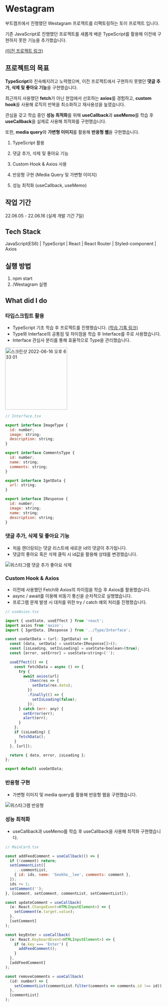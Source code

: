 # Westagram

부트캠프에서 진행했던 Westagram 프로젝트를 리팩토링하는 토이 프로젝트 입니다.

기존 JavaScript로 진행했던 프로젝트를 새롭게 배운 TypeScript를 활용해 이전에 구현하지 못한 기능을 추가했습니다.

[(이전 프로젝트 링크)](https://github.com/Seokho0120/28-React-Westagram-5.git)

## 프로젝트의 목표

**TypeScript**와 친숙해지려고 노력했으며, 이전 프로젝트에서 구현하지 못했던 **댓글 추가, 삭제 및 좋아요 기능**을 구현했습니다.

최근까지 사용했던 **fetch**가 아닌 현업에서 선호하는 **axios**를 경험하고, **custom hook**을 사용해 로직의 반복을 최소화하고 재사용성을 높였습니다.

관심을 갖고 학습 중인 **성능 최적화**를 위해 **useCallback**과 **useMemo**를 학습 후 **useCallback**을 실제로 사용해 최적화를 구현했습니다.

또한, **media query**와 **가변형 이미지**를 활용해 **반응형 웹**을 구현했습니다.

1. TypeScript 활용

2. 댓글 추가, 삭제 및 좋아요 기능

3. Custom Hook & Axios 사용

4. 반응형 구현 (Media Query 및 가변형 이미지)

5. 성능 최적화 (useCallback, useMemo)

## 작업 기간

22.06.05 - 22.06.16 (실제 개발 기간 7일)

## Tech Stack

JavaScript(ES6) | TypeScript | React | React Router | Styled-component | Axios

## 실행 방법

1. npm start
2. /Westagram 실행

## What did I do

### 타입스크립트 활용

- TypeScript 기초 학습 후 프로젝트를 진행했습니다. [(학습 기록 링크)](https://github.com/Seokho0120/TypeScript_Study.git)
- Type와 Interface의 공통점 및 차이점을 학습 후 Interface를 주로 사용했습니다.
- Interface 관심사 분리를 통해 효율적으로 Type을 관리했습니다.

<img width="198" alt="스크린샷 2022-06-16 오후 6 33 01" src="https://user-images.githubusercontent.com/93597794/174040641-54daedc4-8e5a-4b5f-b01d-794192b1e277.png">

```javascript
// Interface.tsx

export interface ImageType {
  id: number;
  image: string;
  description: string;
}

export interface CommentsType {
  id: number;
  name: string;
  comments: string;
}

export interface IgetData {
  url: string;
}

export interface IResponse {
  id: number;
  image: string;
  name: string;
  description: string;
}
```

### 댓글 추가, 삭제 및 좋아요 기능

- 처음 렌더링되는 댓글 리스트에 새로운 id의 댓글이 추가됩니다.
- 댓글의 좋아요 혹은 삭제 클릭 시 id값을 활용해 상태를 변경했습니다.

![위스타그램 댓글 추가 좋아요 삭제](https://user-images.githubusercontent.com/93597794/174042528-5f0ed22b-97b8-4f15-a782-5405de9f4fc8.gif)

### Custom Hook & Axios

- 이전에 사용했던 Fetch와 Axios의 차이점을 학습 후 Axios를 활용했습니다.
- async / await를 이용해 비동기 통신을 순차적으로 실행했습니다.
- 프로그램 문제 발생 시 대처를 위한 try / catch 예외 처리를 진행했습니다.

```javascript
// useAxios.tsx

import { useState, useEffect } from 'react';
import axios from 'axios';
import { IgetData, IResponse } from '../Type/Interface';

const useGetData = (url: IgetData) => {
  const [data, setData] = useState<IResponse[]>();
  const [isLoading, setIsLoading] = useState<boolean>(true);
  const [error, setError] = useState<string>('');

  useEffect(() => {
    const fetchData = async () => {
      try {
        await axios(url)
          .then(res => {
            setData(res.data);
          })
          .finally(() => {
            setIsLoading(false);
          });
      } catch (err: any) {
        setError(err);
        alert(err);
      }
    };
    if (isLoading) {
      fetchData();
    }
  }, [url]);

  return { data, error, isLoading };
};

export default useGetData;
```

### 반응형 구현

- 가변형 이미지 및 media query를 활용해 반응형 웹을 구현했습니다.

![위스타그램 반응형](https://user-images.githubusercontent.com/93597794/174042546-a97fd515-86d9-4832-a51e-313fcf124441.gif)

### 성능 최적화

- useCallback과 useMemo를 학습 후 useCallback을 사용해 최적화 구현했습니다.

```javascript
// MainCard.tsx

const addFeedComment = useCallback(() => {
  if (!comment) return;
  setCommentList([
    ...commentList,
    { id: ids, name: 'Seokho__lee', comments: comment },
  ]);
  ids += 1;
  setComment('');
}, [comment, setComment, commentList, setCommentList]);

const updateComment = useCallback(
  (e: React.ChangeEvent<HTMLInputElement>) => {
    setComment(e.target.value);
  },
  [setComment]
);

const keyEnter = useCallback(
  (e: React.KeyboardEvent<HTMLInputElement>) => {
    if (e.key === 'Enter') {
      addFeedComment();
    }
  },
  [addFeedComment]
);

const removeComments = useCallback(
  (id: number) => {
    setCommentList(commentList.filter(comments => comments.id !== id));
  },
  [commentList]
);
```
